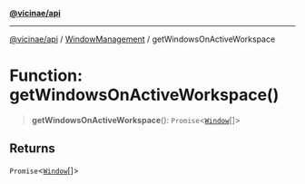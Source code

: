 [**@vicinae/api**](../../../../README.md)

***

[@vicinae/api](../../../../README.md) / [WindowManagement](../README.md) / getWindowsOnActiveWorkspace

# Function: getWindowsOnActiveWorkspace()

> **getWindowsOnActiveWorkspace**(): `Promise`\<[`Window`](../type-aliases/Window.md)[]\>

## Returns

`Promise`\<[`Window`](../type-aliases/Window.md)[]\>
